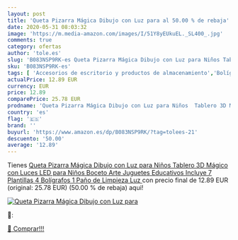 ```yaml
---
layout: post
title: 'Queta Pizarra Mágica Dibujo con Luz para al 50.00 % de rebaja'
date: 2020-05-31 08:03:32
image: 'https://m.media-amazon.com/images/I/51Y8yEUkuEL._SL400_.jpg'
comments: true
category: ofertas
author: 'tole.es'
slug: 'B083NSP9RK-es Queta Pizarra Mágica Dibujo con Luz para Niños Tablero 3D...'
sku: 'B083NSP9RK-es'
tags: [ 'Accesorios de escritorio y productos de almacenamiento','Bolígrafos, lápices y útiles de escritura','Costura y manualidades','Dibujo','Estuches escolares','Hogar y cocina','Lápices','Marcadores','Material de oficina','Materiales de dibujo','Materiales, organizadores y dispensadores de escritorio','Oficina y papelería','Portaminas','Rotuladores y subrayadores','Subrayadores','bolígrafos', ]
actualPrice: 12.89 EUR
currency: EUR
price: 12.89
comparePrice: 25.78 EUR
prodname: 'Queta Pizarra Mágica Dibujo con Luz para Niños  Tablero 3D Mágico con Luces LED para Niños  Boceto  Arte  Juguetes Educativos  Incluye 7 Plantillas  4 Bolígrafos  1 Paño de Limpieza  Luz '
country: 'es'
flag: '🇪🇸'
brand: ''
buyurl: 'https://www.amazon.es/dp/B083NSP9RK/?tag=tolees-21'
descuento: '50.00'
average: '12.89'
---
```


Tienes [Queta Pizarra Mágica Dibujo con Luz para Niños  Tablero 3D Mágico con Luces LED para Niños  Boceto  Arte  Juguetes Educativos  Incluye 7 Plantillas  4 Bolígrafos  1 Paño de Limpieza  Luz ](https://www.amazon.es/dp/B083NSP9RK/?tag=tolees-21) con precio final de  12.89 EUR (original: 25.78 EUR) (50.00 %  de rebaja) aqui!

[![Queta Pizarra Mágica Dibujo con Luz para](https://m.media-amazon.com/images/I/51Y8yEUkuEL._SL400_.jpg)](https://www.amazon.es/dp/B083NSP9RK/?tag=tolees-21)

🔎:


[🛒 Comprar!!!](https://www.amazon.es/dp/B083NSP9RK/?tag=tolees-21)
